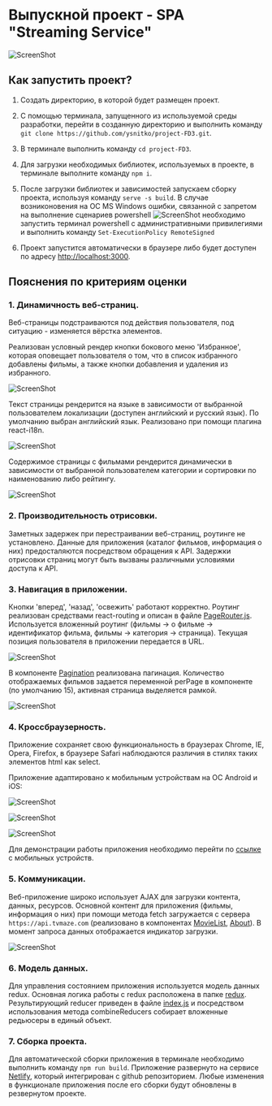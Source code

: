 # Выпускной проект - SPA "Streaming Service"

![ScreenShot](https://raw.github.com/ysnitko/project-FD3/main/src/helpers/img/Screenshot%202023-09-07%20at%2023.16.17.png)

## Как запустить проект?

1. Создать директорию, в которой будет размещен проект.

2. С помощью терминала, запущенного из используемой среды разработки, перейти в созданную директорию и выполнить команду `git clone https://github.com/ysnitko/project-FD3.git`.

3. В терминале выполнить команду `cd project-FD3`.

4. Для загрузки необходимых библиотек, используемых в проекте, в терминале выполните команду `npm i`.

5. После загрузки библиотек и зависимостей запускаем сборку проекта, используя команду `serve -s build`. В случае возниконовения на ОС MS Windows ошибки, связанной с запретом на выполнение сценариев powershell
   ![ScreenShot](https://raw.github.com/ysnitko/project-FD3/main/src/helpers/img/Screenshot%202023-09-07%20at%2023.16.17.png) необходимо запустить терминал powershell с административными привилегиями и выполнить команду `Set-ExecutionPolicy RemoteSigned`

6. Проект запустится автоматически в браузере либо будет доступен по адресу [http://localhost:3000](http://localhost:3000).

## Пояснения по критериям оценки

### 1. Динамичность веб-страниц.

Веб-страницы подстраиваются под действия пользователя, под ситуацию - изменяется вёрстка элементов.

Реализован условный рендер кнопки бокового меню 'Избранное', которая оповещает пользователя о том, что в список избранного добавлены фильмы, а также кнопки добавления и удаления из избранного.

![ScreenShot](https://raw.github.com/ysnitko/project-FD3/main/src/helpers/img/Screenshot%202023-09-08%20at%2000.12.49.png)

Текст страницы рендерится на языке в зависимости от выбранной пользователем локализации (доступен английский и русский язык). По умолчанию выбран английский язык. Реализовано при помощи плагина react-i18n.

![ScreenShot](https://raw.github.com/ysnitko/project-FD3/main/src/helpers/img/Screenshot%202023-09-08%20at%2000.42.20.png)

Содержимое страницы с фильмами рендерится динамически в зависимости от выбранной пользователем категории и сортировки по наименованию либо рейтингу.

![ScreenShot](https://raw.github.com/ysnitko/project-FD3/main/src/helpers/img/Screenshot%202023-09-08%20at%2001.11.25.png)

### 2. Производительность отрисовки.

Заметных задержек при перестраивании веб-страниц, роутинге не установлено. Данные для приложения (каталог фильмов, информация о них) предосталяются посредством обращения к API. Задержки отрисовки страниц могут быть вызваны различными условиями доступа к API.

### 3. Навигация в приложении.

Кнопки 'вперед', 'назад', 'освежить' работают корректно. Роутинг реализован средствами react-routing и описан в файле [PageRouter.js](https://github.com/ysnitko/project-FD3/blob/main/src/routes/PageRouter.js).
Используется вложенный роутинг (фильмы -> о фильме -> идентификатор фильма, фильмы -> категория -> cтраница).
Текущая позиция пользователя в приложении передается в URL.

![ScreenShot](https://raw.github.com/ysnitko/project-FD3/main/src/helpers/img/Screenshot%202023-09-08%20at%2002.02.37.png)

В компоненте [Pagination](https://github.com/ysnitko/project-FD3/blob/main/src/components/Pagination/Pagination.js) реализована пагинация. Количество отображаемых фильмов задается переменной perPage в компоненте (по умолчанию 15), активная страница выделяется рамкой.

![ScreenShot](https://raw.github.com/ysnitko/project-FD3/main/src/helpers/img/Screenshot%202023-09-08%20at%2002.19.42.png)

### 4. Кроссбраузерность.

Приложение сохраняет свою функциональность в браузерах Chrome, IE, Opera, Firefox, в браузере Safari наблюдаются различия в стилях таких элементов html как select.

Приложение адаптировано к мобильным устройствам на ОС Android и iOS:

![ScreenShot](https://raw.github.com/ysnitko/project-FD3/main/src/helpers/img/Screenshot%202023-09-08%20at%2002.51.16.png)

![ScreenShot](https://raw.github.com/ysnitko/project-FD3/main/src/helpers/img/Screenshot%202023-09-08%20at%2002.51.34.png)

![ScreenShot](https://raw.github.com/ysnitko/project-FD3/main/src/helpers/img/Screenshot%202023-09-08%20at%2002.51.50.png)

Для демонстрации работы приложения необходимо перейти по [ссылке](https://streaming-serv.netlify.app/) с мобильных устройств.

### 5. Коммуникации.

Веб-приложение широко использует AJAX для загрузки контента, данных, ресурсов.
Основной контент для приложения (фильмы, информация о них) при помощи метода fetch загружается с сервера `https://api.tvmaze.com` (реализовано в компонентах [MovieList](https://github.com/ysnitko/project-FD3/blob/main/src/pages/MoviesList/MoviesList.js), [About](https://github.com/ysnitko/project-FD3/blob/main/src/pages/About/About.js)).
В момент запроса данных отображается индикатор загрузки.

![ScreenShot](https://raw.github.com/ysnitko/project-FD3/main/src/helpers/img/Screenshot%202023-09-08%20at%2001.23.35.png)

### 6. Модель данных.

Для управления состоянием приложения используется модель данных redux. Основная логика работы с redux расположена в папке [redux](https://github.com/ysnitko/project-FD3/tree/main/src/redux). Результирующий reducer приведен в файле [index.js](https://github.com/ysnitko/project-FD3/blob/main/src/redux/reducers/index.js) и посредством использования метода combineReducers собирает вложенные редьюсеры в единый объект.

### 7. Сборка проекта.

Для автоматической сборки приложения в терминале необходимо выполнить команду `npm run build`. Приложение развернуто на сервисе [Netlify](https://streaming-serv.netlify.app/), который интегрирован с github репозиторием. Любые изменения в функционале приложения после его сборки будут обновлены в резвернутом проекте.

